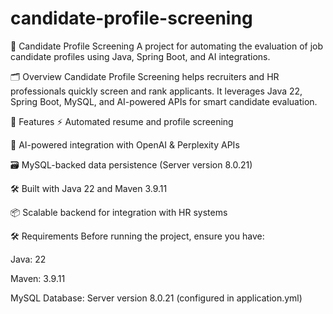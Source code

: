 # candidate-profile-screening

🎯 Candidate Profile Screening
A project for automating the evaluation of job candidate profiles using Java, Spring Boot, and AI integrations.

🗂️ Overview
Candidate Profile Screening helps recruiters and HR professionals quickly screen and rank applicants.
It leverages Java 22, Spring Boot, MySQL, and AI-powered APIs for smart candidate evaluation.

🌟 Features
⚡ Automated resume and profile screening

🔌 AI-powered integration with OpenAI & Perplexity APIs

🗃️ MySQL-backed data persistence (Server version 8.0.21)

🛠️ Built with Java 22 and Maven 3.9.11

📦 Scalable backend for integration with HR systems

🛠️ Requirements
Before running the project, ensure you have:

Java: 22

Maven: 3.9.11

MySQL Database: Server version 8.0.21 (configured in application.yml)


